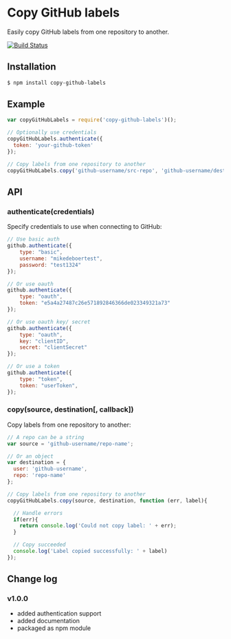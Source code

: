 # Copy GitHub labels

Easily copy GitHub labels from one repository to another.

[![Build Status](https://travis-ci.org/jvandemo/copy-github-labels.svg?branch=master)](https://travis-ci.org/jvandemo/copy-github-labels)

## Installation

```bash
$ npm install copy-github-labels
```

## Example

```javascript
var copyGitHubLabels = require('copy-github-labels')();

// Optionally use credentials
copyGitHubLabels.authenticate({
  token: 'your-github-token'
});

// Copy labels from one repository to another
copyGitHubLabels.copy('github-username/src-repo', 'github-username/dest-repo');

```

## API

### authenticate(credentials)

Specify credentials to use when connecting to GitHub:

```javascript
// Use basic auth
github.authenticate({
    type: "basic",
    username: "mikedeboertest",
    password: "test1324"
});

// Or use oauth
github.authenticate({
    type: "oauth",
    token: "e5a4a27487c26e571892846366de023349321a73"
});

// Or use oauth key/ secret
github.authenticate({
    type: "oauth",
    key: "clientID",
    secret: "clientSecret"
});

// Or use a token
github.authenticate({
    type: "token",
    token: "userToken",
});
```

### copy(source, destination[, callback])

Copy labels from one repository to another:

```javascript
// A repo can be a string
var source = 'github-username/repo-name';

// Or an object
var destination = {
  user: 'github-username',
  repo: 'repo-name'
};

// Copy labels from one repository to another
copyGitHubLabels.copy(source, destination, function (err, label){

  // Handle errors
  if(err){
  	return console.log('Could not copy label: ' + err);
  }

  // Copy succeeded
  console.log('Label copied successfully: ' + label)
});
```

## Change log

### v1.0.0

- added authentication support
- added documentation
- packaged as npm module
